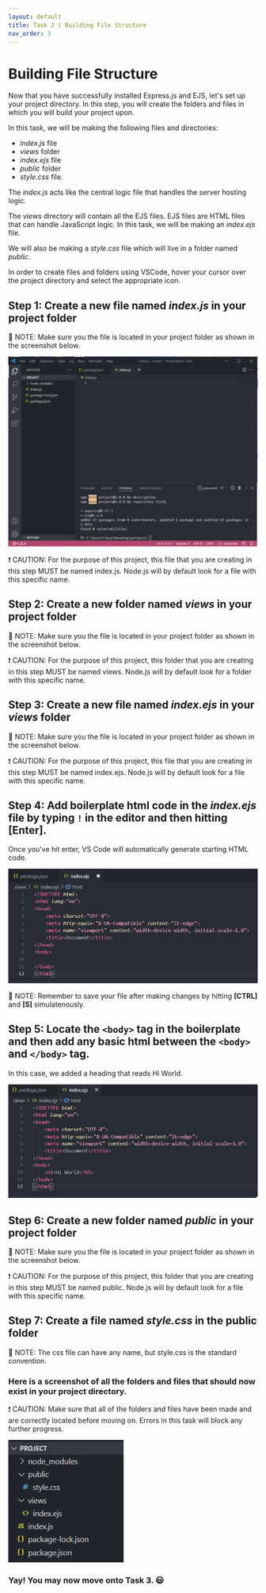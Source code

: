 ```yaml
---
layout: default
title: Task 2 | Building File Structure
nav_order: 3
---
```


# Building File Structure
Now that you have successfully installed Express.js and EJS, let's set up your project directory. In this step, you will create the folders and files in which you will build your project upon.


In this task, we will be making the following files and directories:
- *index.js* file
- *views* folder
- *index.ejs* file
- *public* folder
- *style.css* file.


The *index.js* acts like the central logic file that handles the server hosting logic.


The *views* directory will contain all the EJS files. EJS files are HTML files that can handle JavaScript logic. In this task, we will be making an *index.ejs* file.


We will also be making a *style.css* file which will live in a folder named *public*.


In order to create files and folders using VSCode, hover your cursor over the project directory and select the appropriate icon.


## Step 1: Create a new file named *index.js* in your project folder
💭 NOTE: Make sure you the file is located in your project folder as shown in the screenshot below.


![Workspace popup message](../assets/images/task-2-index.png)


❗ CAUTION: For the purpose of this project, this file that you are creating in this step MUST be named index.js. Node.js will by default look for a file with this specific name.


## Step 2: Create a new folder named *views* in your project folder
💭 NOTE: Make sure you the file is located in your project folder as shown in the screenshot below.


❗ CAUTION: For the purpose of this project, this folder that you are creating in this step MUST be named views. Node.js will by default look for a folder with this specific name.


## Step 3: Create a new file named *index.ejs* in your *views* folder
💭 NOTE: Make sure you the file is located in your project folder as shown in the screenshot below.


❗ CAUTION: For the purpose of this project, this file that you are creating in this step MUST be named index.ejs. Node.js will by default look for a file with this specific name.


## Step 4: Add boilerplate html code in the *index.ejs* file by typing `!` in the editor and then hitting **[Enter]**.
Once you've hit enter, VS Code will automatically generate starting HTML code.


![Workspace popup message](../assets/images/task-2-boilerplate.png)


💭 NOTE: Remember to save your file after making changes by hitting **[CTRL]** and **[S]** simulatenously.


## Step 5: Locate the `<body>` tag in the boilerplate and then add any basic html between the `<body>` and `</body>` tag.
In this case, we added a heading that reads Hi World.


![Workspace popup message](../assets/images/task-2-hi-world.png)


## Step 6: Create a new folder named *public* in your project folder
💭 NOTE: Make sure you the file is located in your project folder as shown in the screenshot below.


❗ CAUTION: For the purpose of this project, this folder that you are creating in this step MUST be named public. Node.js will by default look for a file with this specific name.


## Step 7: Create a file named *style.css* in the public folder
💭 NOTE: The css file can have any name, but style.css is the standard convention.


### Here is a screenshot of all the folders and files that should now exist in your project directory. 
❗ CAUTION: Make sure that all of the folders and files have been made and are correctly located before moving on. Errors in this task will block any further progress.


![Workspace popup message](../assets/images/task-2-total.png)


### Yay! You may now move onto Task 3. 😃
